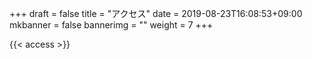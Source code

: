 +++
draft = false
title = "アクセス"
date = 2019-08-23T16:08:53+09:00
mkbanner = false
bannerimg = ""
weight = 7
+++

{{< access >}}
